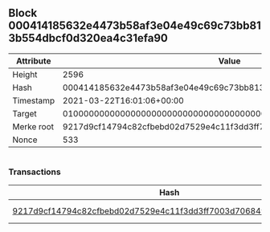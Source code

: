 ## Block 000414185632e4473b58af3e04e49c69c73bb813b554dbcf0d320ea4c31efa90

Attribute | Value
--- | ---
Height | 2596
Hash | 000414185632e4473b58af3e04e49c69c73bb813b554dbcf0d320ea4c31efa90
Timestamp | 2021-03-22T16:01:06+00:00
Target | 0100000000000000000000000000000000000000000000000000000000000000
Merke root | 9217d9cf14794c82cfbebd02d7529e4c11f3dd3ff7003d7068493bb06a763a3d
Nonce | 533

```

```

### Transactions

Hash | Amount
--- | ---
[9217d9cf14794c82cfbebd02d7529e4c11f3dd3ff7003d7068493bb06a763a3d](9217d9cf14794c82cfbebd02d7529e4c11f3dd3ff7003d7068493bb06a763a3d.md) | 10.00000000 SKEPTI 
